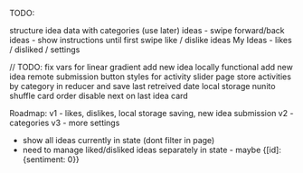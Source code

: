 TODO:

structure idea data with categories (use later)
ideas - swipe forward/back ideas - show instructions until first swipe
like / dislike ideas
My Ideas - likes / disliked / settings

// TODO:
fix vars for linear gradient
add new idea locally functional
add new idea remote submission
button styles for activity slider page
store activities by category in reducer
and save last retreived date
local storage
nunito
shuffle card order
disable next on last idea card

Roadmap:
v1 - likes, dislikes, local storage saving, new idea submission
v2 - categories
v3 - more settings

- show all ideas currently in state (dont filter in page)
- need to manage liked/disliked ideas separately in state - maybe {[id]:{sentiment: 0}}

